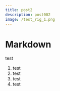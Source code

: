 ```yaml
---
title: post2
description: post002
image: /test_rig_1.png
---
```


# Markdown

test

1. test
2. test
3. test
4. test